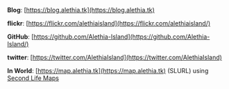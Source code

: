 **Blog**:
[https://blog.alethia.tk](https://blog.alethia.tk)

**flickr**:
[https://flickr.com/alethiaisland](https://flickr.com/alethiaisland/)

**GitHub**:
[https://github.com/Alethia-Island](https://github.com/Alethia-Island/)

**twitter**:
[https://twitter.com/AlethiaIsland](https://twitter.com/AlethiaIsland)

**In World**:
[https://map.alethia.tk](https://map.alethia.tk) (SLURL) using [Second Life Maps](https://maps.secondlife.com)
